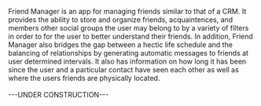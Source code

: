 Friend Manager is an app for managing friends similar to that of a CRM. It provides the ability to store and organize friends, acquaintences, and members other social groups the user may belong to by a variety of filters in order to for the user to better understand their friends. In addition, Friend Manager also bridges the gap between a hectic life schedule and the balancing of relationships by generating automatic messages to friends at user determined intervals. It also has information on how long it has been since the user and a particular contact have seen each other as well as where the users friends are physically located.
<br />
<br />
---UNDER CONSTRUCTION---